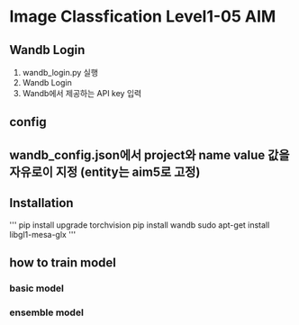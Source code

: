 # Image Classfication Level1-05 AIM 

## Wandb Login

1. wandb_login.py 실행 
2. Wandb Login 
3. Wandb에서 제공하는 API key  입력

**config**
---
wandb_config.json에서 project와 name value 값을 자유로이 지정 
(entity는 aim5로 고정)
---

## Installation
'''
pip install upgrade torchvision
pip install wandb
sudo apt-get install libgl1-mesa-glx
'''
## how to train model 

### basic model

### ensemble model

